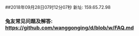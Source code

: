##2018年09月28日07时12分07秒 新址: 159.65.72.98
### 兔友常见问题及解答: https://github.com/wanggonging/d/blob/w/FAQ.md
